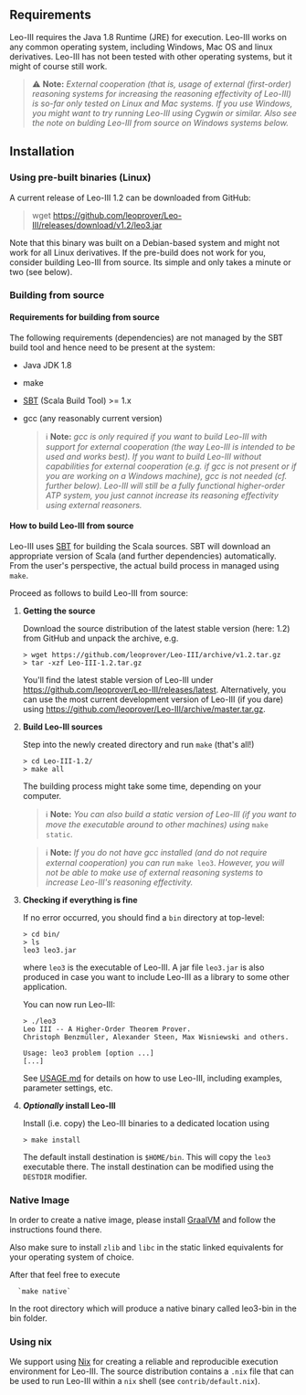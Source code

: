 ## Requirements

Leo-III requires the Java 1.8 Runtime (JRE) for execution. Leo-III works on any common operating system, including Windows, Mac OS and linux derivatives. Leo-III has not been tested with other operating systems, but it might of course still work.

> :warning: __Note:__ *External cooperation (that is, usage of external (first-order) reasoning systems for increasing the reasoning effectivity of Leo-III) is so-far only tested on Linux and Mac systems. If you use Windows, you might want to try running Leo-III using Cygwin or similar. Also see the note on bulding Leo-III from source on Windows systems below.*

## Installation

### Using pre-built binaries (Linux)

A current release of Leo-III 1.2 can be downloaded from GitHub:

> wget https://github.com/leoprover/Leo-III/releases/download/v1.2/leo3.jar

Note that this binary was built on a Debian-based system and might not work for all Linux derivatives.
If the pre-build does not work for you, consider building Leo-III from source. Its simple and 
only takes a minute or two (see below).

### Building from source
#### Requirements for building from source

The following requirements (dependencies) are not managed by the SBT build tool and hence need to be present at the system:

 - Java JDK 1.8
 - make
 - [SBT](http://www.scala-sbt.org/) (Scala Build Tool) >= 1.x
 - gcc (any reasonably current version)
 
   > :information_source: __Note:__ *gcc is only required if you want to build Leo-III with support for external cooperation
   > (the way Leo-III is intended to be used and works best).
   > If you want to build Leo-III without capabilities for external cooperation (e.g. if gcc is not present
   > or if you are working on a Windows machine), gcc is not needed (cf. further below).
   > Leo-III will still be a fully functional
   > higher-order ATP system, you just cannot increase its reasoning effectivity using external reasoners.*

#### How to build Leo-III from source

Leo-III uses [SBT](http://www.scala-sbt.org/) for building the Scala sources. SBT will download an appropriate
version of Scala (and further dependencies) automatically. From the user's perspective, the actual build process
in managed using `make`.

Proceed as follows to build Leo-III from source:

1) __Getting the source__
    
    Download the source distribution of the latest stable version (here: 1.2) from GitHub and unpack the archive, e.g.
    ```Shell
    > wget https://github.com/leoprover/Leo-III/archive/v1.2.tar.gz
    > tar -xzf Leo-III-1.2.tar.gz
    ```
    
    You'll find the latest stable version of Leo-III under https://github.com/leoprover/Leo-III/releases/latest.
    Alternatively, you can use the most current development version of Leo-III (if you dare)
    using https://github.com/leoprover/Leo-III/archive/master.tar.gz.
    
2) __Build Leo-III sources__

   Step into the newly created directory and run `make` (that's all!)
   ```Shell
   > cd Leo-III-1.2/
   > make all
   ```
   The building process might take some time, depending on your computer.
   
   > :information_source: __Note:__ *You can also build a static version of Leo-III* 
   > *(if you want to move the executable around to other machines)*
   > *using* `make static`.
  
   > :information_source: __Note:__ *If you do not have gcc installed (and do not require external cooperation) you can run*
   > `make leo3`. 
   > *However, you will not be able to make use of external reasoning systems to increase Leo-III's reasoning effectivity.*
   
3) __Checking if everything is fine__

   If no error occurred, you should find a `bin` directory at top-level:
   ```Shell
   > cd bin/
   > ls
   leo3 leo3.jar
   ```
   where `leo3` is the executable of Leo-III. A jar file `leo3.jar` is also produced
   in case you want to include Leo-III as a library to some other application. 
   
   You can now run Leo-III:
   ```Shell
   > ./leo3
   Leo III -- A Higher-Order Theorem Prover.
   Christoph Benzmüller, Alexander Steen, Max Wisniewski and others.
   
   Usage: leo3 problem [option ...]
   [...]
   ```
   
   See [USAGE.md](USAGE.md) for details on how to use Leo-III, including examples, parameter settings, etc.
   
4) __*Optionally* install Leo-III__ 

   Install (i.e. copy) the Leo-III binaries to a dedicated location using
   ```Shell
   > make install
   ```
   The default install destination is `$HOME/bin`. This will copy the `leo3` executable there.
   The install destination can be modified using the `DESTDIR` modifier.

### Native Image

In order to create a native image, please install [GraalVM](https://www.graalvm.org/docs/getting-started/) and
follow the instructions found there.

Also make sure to install `zlib` and `libc` in the static linked equivalents for your operating system of choice.

After that feel free to execute

      `make native`

In the root directory which will produce a native binary called leo3-bin in the bin folder.


### Using nix

We support using [Nix](https://nixos.org) for creating a reliable and reproducible execution environment for Leo-III. The source distribution contains a `.nix` file that can be used to run Leo-III within a `nix` shell (see `contrib/default.nix`).
